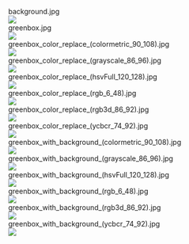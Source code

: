 background.jpg	   
<img src="background.jpg"/>     
greenbox.jpg	   
<img src="greenbox.jpg"/>     
greenbox_color_replace_(colormetric_90_108).jpg	   
<img src="greenbox_color_replace_(colormetric_90_108).jpg"/>     
greenbox_color_replace_(grayscale_86_96).jpg	   
<img src="greenbox_color_replace_(grayscale_86_96).jpg"/>     
greenbox_color_replace_(hsvFull_120_128).jpg	   
<img src="greenbox_color_replace_(hsvFull_120_128).jpg"/>     
greenbox_color_replace_(rgb_6_48).jpg	   
<img src="greenbox_color_replace_(rgb_6_48).jpg"/>     
greenbox_color_replace_(rgb3d_86_92).jpg	   
<img src="greenbox_color_replace_(rgb3d_86_92).jpg"/>     
greenbox_color_replace_(ycbcr_74_92).jpg	   
<img src="greenbox_color_replace_(ycbcr_74_92).jpg"/>     
greenbox_with_background_(colormetric_90_108).jpg	   
<img src="greenbox_with_background_(colormetric_90_108).jpg"/>     
greenbox_with_background_(grayscale_86_96).jpg	   
<img src="greenbox_with_background_(grayscale_86_96).jpg"/>     
greenbox_with_background_(hsvFull_120_128).jpg	   
<img src="greenbox_with_background_(hsvFull_120_128).jpg"/>     
greenbox_with_background_(rgb_6_48).jpg	   
<img src="greenbox_with_background_(rgb_6_48).jpg"/>     
greenbox_with_background_(rgb3d_86_92).jpg	   
<img src="greenbox_with_background_(rgb3d_86_92).jpg"/>     
greenbox_with_background_(ycbcr_74_92).jpg	   
<img src="greenbox_with_background_(ycbcr_74_92).jpg"/>     
